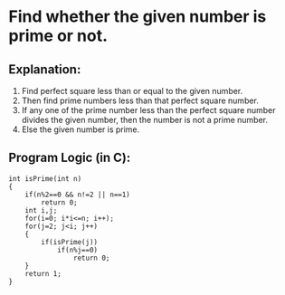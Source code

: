 # Find whether the given number is prime or not.

## Explanation:
  1. Find perfect square less than or equal to the given number.
  2. Then find prime numbers less than that perfect square number.
  3. If any one of the prime number less than the perfect square number divides the given number, then the number is not a prime number.
  4. Else the given number is prime.

## Program Logic (in C):

    int isPrime(int n)
    {
        if(n%2==0 && n!=2 || n==1)
            return 0;
        int i,j;
        for(i=0; i*i<=n; i++);
        for(j=2; j<i; j++)
        {
            if(isPrime(j))
                if(n%j==0)
                    return 0;
        }
        return 1;
    }
